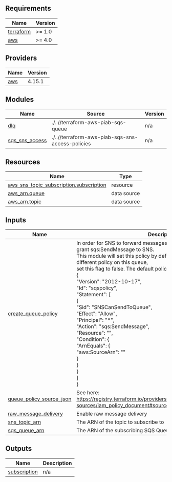 ## Requirements

| Name | Version |
|------|---------|
| <a name="requirement_terraform"></a> [terraform](#requirement\_terraform) | >= 1.0 |
| <a name="requirement_aws"></a> [aws](#requirement\_aws) | >= 4.0 |

## Providers

| Name | Version |
|------|---------|
| <a name="provider_aws"></a> [aws](#provider\_aws) | 4.15.1 |

## Modules

| Name | Source | Version |
|------|--------|---------|
| <a name="module_dlq"></a> [dlq](#module\_dlq) | ./..//terraform-aws-piab-sqs-queue | n/a |
| <a name="module_sqs_sns_access"></a> [sqs\_sns\_access](#module\_sqs\_sns\_access) | ./..//terraform-aws-piab-sqs-sns-access-policies | n/a |

## Resources

| Name | Type |
|------|------|
| [aws_sns_topic_subscription.subscription](https://registry.terraform.io/providers/hashicorp/aws/latest/docs/resources/sns_topic_subscription) | resource |
| [aws_arn.queue](https://registry.terraform.io/providers/hashicorp/aws/latest/docs/data-sources/arn) | data source |
| [aws_arn.topic](https://registry.terraform.io/providers/hashicorp/aws/latest/docs/data-sources/arn) | data source |

## Inputs

| Name | Description | Type | Default | Required |
|------|-------------|------|---------|:--------:|
| <a name="input_create_queue_policy"></a> [create\_queue\_policy](#input\_create\_queue\_policy) | In order for SNS to forward messages to SQS, the SQS policy must grant sqs:SendMessage to SNS.<br>This module will set this policy by default, however if you require a different policy on this queue,<br>set this flag to false. The default policy looks like this:<br>{<br>  "Version": "2012-10-17",<br>  "Id": "sqspolicy",<br>  "Statement": [<br>    {<br>      "Sid": "SNSCanSendToQueue",<br>      "Effect": "Allow",<br>      "Principal": "*",<br>      "Action": "sqs:SendMessage",<br>      "Resource": "<your queue arn>",<br>      "Condition": {<br>        "ArnEquals": {<br>          "aws:SourceArn": "<your topic arn>"<br>        }<br>      }<br>    }<br>  ]<br>} | `bool` | `true` | no |
| <a name="input_queue_policy_source_json"></a> [queue\_policy\_source\_json](#input\_queue\_policy\_source\_json) | See here: https://registry.terraform.io/providers/hashicorp/aws/latest/docs/data-sources/iam_policy_document#source_json | `string` | `null` | no |
| <a name="input_raw_message_delivery"></a> [raw\_message\_delivery](#input\_raw\_message\_delivery) | Enable raw message delivery | `bool` | `true` | no |
| <a name="input_sns_topic_arn"></a> [sns\_topic\_arn](#input\_sns\_topic\_arn) | The ARN of the topic to subscribe to | `string` | n/a | yes |
| <a name="input_sqs_queue_arn"></a> [sqs\_queue\_arn](#input\_sqs\_queue\_arn) | The ARN of the subscribing SQS Queue | `string` | n/a | yes |

## Outputs

| Name | Description |
|------|-------------|
| <a name="output_subscription"></a> [subscription](#output\_subscription) | n/a |
